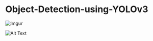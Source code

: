# Object-Detection-using-YOLOv3

![Imgur](https://media.giphy.com/media/ZCNBfR05DWppkyxPL1/giphy.gif)

![Alt Text](https://i.imgur.com/iRi1d7x.gif)
